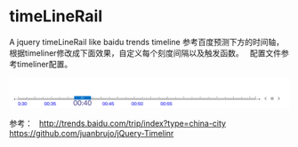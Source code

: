 # timeLineRail
A jquery timeLineRail like baidu trends timeline
参考百度预测下方的时间轴，根据timeliner修改成下面效果，自定义每个刻度间隔以及触发函数。    
配置文件参考timeliner配置。    

![demo](https://github.com/Zomnus/timeLineRail/blob/time_bottom/demo_bottom.png "demo")

参考：  
http://trends.baidu.com/trip/index?type=china-city   
https://github.com/juanbrujo/jQuery-Timelinr
